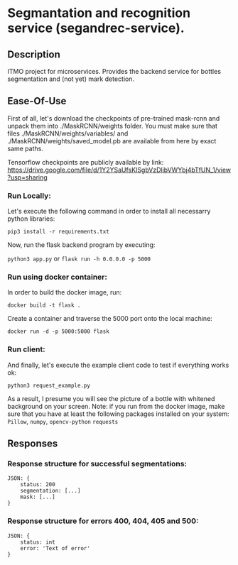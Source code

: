 # Segmantation and recognition service (segandrec-service).
## Description
ITMO project for microservices. Provides the backend service for bottles segmentation and (not yet) mark detection.
## Ease-Of-Use
First of all, let's download the checkpoints of pre-trained mask-rcnn and unpack them into ./MaskRCNN/weights folder. You must make sure that files ./MaskRCNN/weights/variables/ and ./MaskRCNN/weights/saved_model.pb are available from here by exact same paths.

Tensorflow checkpoints are publicly available by link:
https://drive.google.com/file/d/1Y2YSaUfsKISgbVzDlibVWYbj4bTfUN_1/view?usp=sharing
### Run Locally:
Let's execute the following command in order to install all necessarry python libraries:

`pip3 install -r requirements.txt`

Now, run the flask backend program by executing:

`python3 app.py` or `flask run -h 0.0.0.0 -p 5000`

### Run using docker container:
In order to build the docker image, run:

`docker build -t flask .`

Create a container and traverse the 5000 port onto the local machine:

`docker run -d -p 5000:5000 flask`

### Run client:
And finally, let's execute the example client code to test if everything works ok:

`python3 request_example.py`

As a result, I presume you will see the picture of a bottle with whitened background on your screen.
Note: if you run from the docker image, make sure that you have at least the following packages installed on your system:
    `Pillow`,
    `numpy`,
    `opencv-python`
    `requests`
## Responses
### Response structure for successful segmentations:
```
JSON: {
    status: 200
    segmentation: [...]
    mask: [...]
}
```
### Response structure for errors 400, 404, 405 and 500:
```
JSON: {
    status: int
    error: 'Text of error'
}
```
